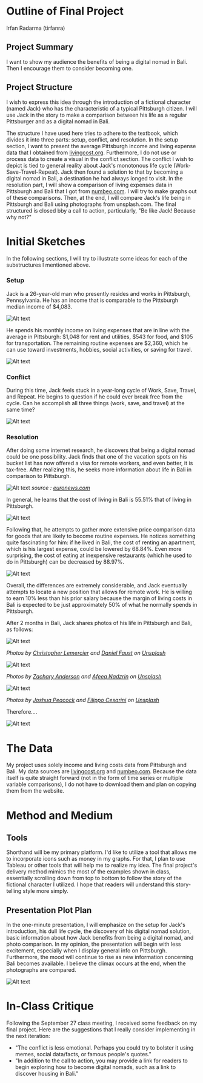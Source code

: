 # Outline of Final Project
Irfan Radarma (tirfanra)

## Project Summary
I want to show my audience the benefits of being a digital nomad in Bali. Then I encourage them to consider becoming one.

## Project Structure
I wish to express this idea through the introduction of a fictional character (named Jack) who has the characteristic of a typical Pittsburgh citizen. I will use Jack in the story to make a comparison between his life as a regular Pittsburger and as a digital nomad in Bali.

The structure I have used here tries to adhere to the textbook, which divides it into three parts: setup, conflict, and resolution. In the setup section, I want to present the average Pittsburgh income and living expense data that I obtained from [livingcost.org](https://livingcost.org/cost/united-states/pa/pittsburgh). Furthermore, I do not use or process data to create a visual in the conflict section. The conflict I wish to depict is tied to general reality about Jack's monotonous life cycle (Work-Save-Travel-Repeat). Jack then found a solution to that by becoming a digital nomad in Bali, a destination he had always longed to visit. In the resolution part, I will show a comparison of living expenses data in Pittsburgh and Bali that I got from [numbeo.com](https://www.numbeo.com/cost-of-living/compare_cities.jsp?country1=Indonesia&city1=Bali&country2=United+States&city2=Pittsburgh%2C+PA&displayCurrency=USD). I will try to make graphs out of these comparisons. Then, at the end, I will compare Jack's life being in Pittsburgh and Bali using photographs from unsplash.com. The final structured is closed bby a call to action, particularly, "Be like Jack! Because why not?"

# Initial Sketches
In the following sections, I will try to illustrate some ideas for each of the substructures I mentioned above.

### Setup
Jack is a 26-year-old man who presently resides and works in Pittsburgh, Pennsylvania. He has an income that is comparable to the Pittsburgh median income of $4,083.

<img
  src="monthly.png"
  alt="Alt text"
  title="Optional title"
  style="display: inline-block; margin: 0 auto; max-width: 800px">
 
He spends his monthly income on living expenses that are in line with the average in Pittsburgh: $1,048 for rent and utilities, $543 for food, and $105 for transportation. The remaining routine expenses are $2,360, which he can use toward investments, hobbies, social activities, or saving for travel.

<img
  src="monthly expenses.png"
  alt="Alt text"
  title="Optional title"
  style="display: inline-block; margin: 0 auto; max-width: 800px">

### Conflict
During this time, Jack feels stuck in a year-long cycle of Work, Save, Travel, and Repeat. He begins to question if he could ever break free from the cycle. Can he accomplish all three things (work, save, and travel) at the same time?

<img
  src="cycle.png"
  alt="Alt text"
  title="Optional title"
  style="display: inline-block; margin: 0 auto; max-width: 800px">

### Resolution
After doing some internet research, he discovers that being a digital nomad could be one possibility. Jack finds that one of the vacation spots on his bucket list has now offered a visa for remote workers, and even better, it is tax-free. After realizing this, he seeks more information about life in Bali in comparison to Pittsburgh.

<img
  src="euro.png"
  alt="Alt text"
  title="Optional title"
  style="display: inline-block; margin: 0 auto; max-width: 800px">
*source : [euronews.com](https://www.euronews.com/travel/2022/06/24/balis-new-digital-nomad-visa-means-foreigners-can-live-and-work-in-indonesia-tax-free)*

In general, he learns that the cost of living in Bali is 55.51% that of living in Pittsburgh.

<img
  src="general info.png"
  alt="Alt text"
  title="Optional title"
  style="display: inline-block; margin: 0 auto; max-width: 800px">

Following that, he attempts to gather more extensive price comparison data for goods that are likely to become routine expenses. He notices something quite fascinating for him: if he lived in Bali, the cost of renting an apartment, which is his largest expense, could be lowered by 68.84%. Even more surprising, the cost of eating at inexpensive restaurants (which he used to do in Pittsburgh) can be decreased by 88.97%.

<img
  src="item comparison.png"
  alt="Alt text"
  title="Optional title"
  style="display: inline-block; margin: 0 auto; max-width: 800px">

Overall, the differences are extremely considerable, and Jack eventually attempts to locate a new position that allows for remote work. He is willing to earn 10% less than his prior salary because the margin of living costs in Bali is expected to be just approximately 50% of what he normally spends in Pittsburgh.

After 2 months in Bali, Jack shares photos of his life in Pittsburgh and Bali, as follows:

<img
  src="house.png"
  alt="Alt text"
  title="Optional title"
  style="display: inline-block; margin: 0 auto; max-width: 800px">

*Photos by [Christopher Lemercier](https://unsplash.com/photos/tWPDKhDaE4k) and [Daniel Faust](https://unsplash.com/photos/pQO10MluyrE) on [Unsplash](unsplash.com)*

<img
  src="afternoon.png"
  alt="Alt text"
  title="Optional title"
  style="display: inline-block; margin: 0 auto; max-width: 800px">

*Photos by [Zachary Anderson](https://unsplash.com/photos/gAPvT5I2wR0) and [Afeeq Nadzrin]([https://unsplash.com/@afeeqnadzrin](https://unsplash.com/photos/rIhcqUebiGw)) on [Unsplash](unsplash.com)*
  
<img
  src="Screenshot 2022-09-24 234822.png"
  alt="Alt text"
  title="Optional title"
  style="display: inline-block; margin: 0 auto; max-width: 800px">

*Photos by [Joshua Peacock](https://unsplash.com/photos/ae4KypxWHr8) and [Filippo Cesarini](https://unsplash.com/photos/h5PDmcBqRXs) on [Unsplash](unsplash.com)*

Therefore....

<img
  src="call to action.png"
  alt="Alt text"
  title="Optional title"
  style="display: inline-block; margin: 0 auto; max-width: 800px">
  
  
# The Data
My project uses solely income and living costs data from Pittsburgh and Bali. My data sources are [livingcost.org](https://livingcost.org/cost/united-states/pa/pittsburgh) and [numbeo.com](https://www.numbeo.com/cost-of-living/compare_cities.jsp?country1=Indonesia&city1=Bali&country2=United+States&city2=Pittsburgh%2C+PA&displayCurrency=USD). Because the data itself is quite straight forward (not in the form of time series or multiple variable comparisons), I do not have to download them and plan on copying them from the website.

# Method and Medium

## Tools
Shorthand will be my primary platform. I'd like to utilize a tool that allows me to incorporate icons such as money in my graphs. For that, I plan to use Tableau or other tools that will help me to realize my idea. The final project's delivery method mimics the most of the examples shown in class, essentially scrolling down from top to bottom to follow the story of the fictional character I utilized. I hope that readers will understand this story-telling style more simply.

## Presentation Plot Plan
In the one-minute presentation, I will emphasize on the setup for Jack's introduction, his dull life cycle, the discovery of his digital nomad solution, basic information about how Jack benefits from being a digital nomad, and photo comparison. In my opinion, the presentation will begin with less excitement, especially when I display general info on Pittsburgh. Furthermore, the mood will continue to rise as new information concerning Bali becomes available. I believe the climax occurs at the end, when the photographs are compared. 

  <img
  src="mood plan.png"
  alt="Alt text"
  title="Optional title"
  style="display: inline-block; margin: 0 auto; max-width: 800px">

# In-Class Critique
Following the September 27 class meeting, I received some feedback on my final project. Here are the suggestions that I really consider implementing in the next iteration:
- "The conflict is less emotional. Perhaps you could try to bolster it using memes, social data/facts, or famous people's quotes."
- "In addition to the call to action, you may provide a link for readers to begin exploring how to become digital nomads, such as a link to discover housing in Bali."
